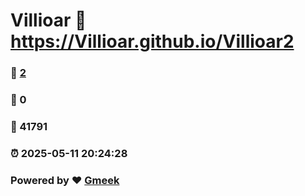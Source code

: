 # Villioar :link: https://Villioar.github.io/Villioar2 
### :page_facing_up: [2](https://Villioar.github.io/Villioar2/tag.html) 
### :speech_balloon: 0 
### :hibiscus: 41791 
### :alarm_clock: 2025-05-11 20:24:28 
### Powered by :heart: [Gmeek](https://github.com/Meekdai/Gmeek)
